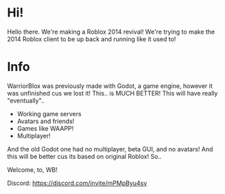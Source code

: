 # Hi!
Hello there. We're making a Roblox 2014 revival! 
We're trying to make the 2014 Roblox client to be up back and running like it used to!

# Info
WarriorBlox was previously made with Godot, a game engine, 
however it was unfinished cus we lost it! This..
is MUCH BETTER! This will have really "eventually"..
* Working game servers
* Avatars and friends!
* Games like WAAPP!
* Multiplayer!

And the old Godot one had no multiplayer, beta GUI, and no avatars!
And this will be better cus its based on original Roblox! So..

Welcome, to, WB!

Discord: https://discord.com/invite/mPMpByu4sv
